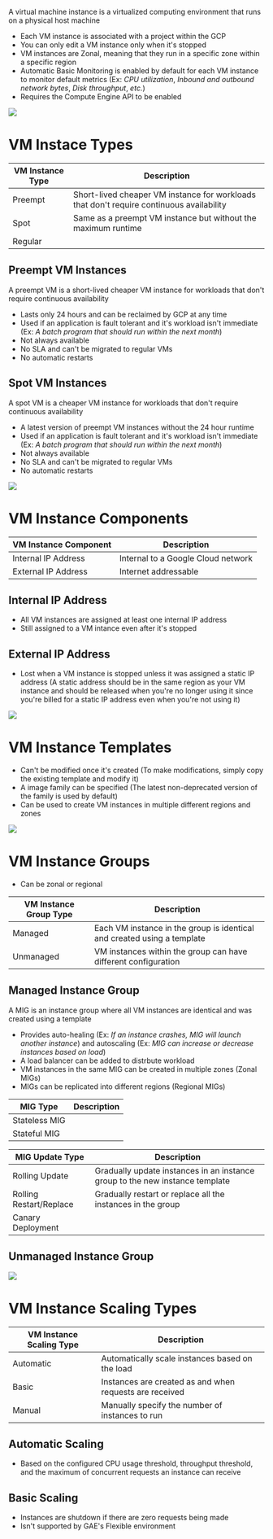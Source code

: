 A virtual machine instance is a virtualized computing environment that runs on a physical host machine

* Each VM instance is associated with a project within the GCP
* You can only edit a VM instance only when it's stopped
* VM instances are Zonal, meaning that they run in a specific zone within a specific region
* Automatic Basic Monitoring is enabled by default for each VM instance to monitor default metrics (Ex: *CPU utilization*, *Inbound and outbound network bytes*, *Disk throughput*, *etc.*)
* Requires the Compute Engine API to be enabled

![](https://github.com/JonmarCorpuz/SecondBrain/blob/main/Assets/Whitespace.png)

# VM Instace Types 

| VM Instance Type | Description |
| --- | --- |
| Preempt | Short-lived cheaper VM instance for workloads that don't require continuous availability |
| Spot | Same as a preempt VM instance but without the maximum runtime |
| Regular | |

## Preempt VM Instances

A preempt VM is a short-lived cheaper VM instance for workloads that don't require continuous availability

* Lasts only 24 hours and can be reclaimed by GCP at any time
* Used if an application is fault tolerant and it's workload isn't immediate (Ex: *A batch program that should run within the next month*)
* Not always available
* No SLA and can't be migrated to regular VMs
* No automatic restarts

## Spot VM Instances

A spot VM is a cheaper VM instance for workloads that don't require continuous availability

* A latest version of preempt VM instances without the 24 hour runtime
* Used if an application is fault tolerant and it's workload isn't immediate (Ex: *A batch program that should run within the next month*)
* Not always available
* No SLA and can't be migrated to regular VMs
* No automatic restarts

![](https://github.com/JonmarCorpuz/SecondBrain/blob/main/Assets/Whitespace.png)

# VM Instance Components

| VM Instance Component | Description | 
| --- | --- |
| Internal IP Address | Internal to a Google Cloud network |
| External IP Address | Internet addressable |

## Internal IP Address

* All VM instances are assigned at least one internal IP address
* Still assigned to a VM intance even after it's stopped

## External IP Address

* Lost when a VM instance is stopped unless it was assigned a static IP address (A static address should be in the same region as your VM instance and should be released when you're no longer using it since you're billed for a static IP address even when you're not using it)

![](https://github.com/JonmarCorpuz/SecondBrain/blob/main/Assets/Whitespace.png)

# VM Instance Templates

* Can't be modified once it's created (To make modifications, simply copy the existing template and modify it)
* A image family can be specified (The latest non-deprecated version of the family is used by default)
* Can be used to create VM instances in multiple different regions and zones

![](https://github.com/JonmarCorpuz/SecondBrain/blob/main/Assets/Whitespace.png)

# VM Instance Groups

* Can be zonal or regional

| VM Instance Group Type | Description |
| --- | --- |
| Managed | Each VM instance in the group is identical and created using a template |
| Unmanaged | VM instances within the group can have different configuration |

## Managed Instance Group

A MIG is an instance group where all VM instances are identical and was created using a template

* Provides auto-healing (Ex: *If an instance crashes, MIG will launch another instance*) and autoscaling (Ex: *MIG can increase or decrease instances based on load*)
* A load balancer can be added to distrbute workload
* VM instances in the same MIG can be created in multiple zones (Zonal MIGs)
* MIGs can be replicated into different regions (Regional MIGs)

| MIG Type | Description |
| --- | --- |
| Stateless MIG | |
| Stateful MIG | |

| MIG Update Type | Description |
| --- | --- |
| Rolling Update | Gradually update instances in an instance group to the new instance template |
| Rolling Restart/Replace | Gradually restart or replace all the instances in the group |
| Canary Deployment | |

## Unmanaged Instance Group

![](https://github.com/JonmarCorpuz/SecondBrain/blob/main/Assets/Whitespace.png)

# VM Instance Scaling Types

| VM Instance Scaling Type | Description |
| --- | --- |
| Automatic | Automatically scale instances based on the load |
| Basic | Instances are created as and when requests are received |
| Manual | Manually specify the number of instances to run |

## Automatic Scaling

* Based on the configured CPU usage threshold, throughput threshold, and the maximum of concurrent requests an instance can receive

## Basic Scaling

* Instances are shutdown if there are zero requests being made
* Isn't supported by GAE's Flexible environment

